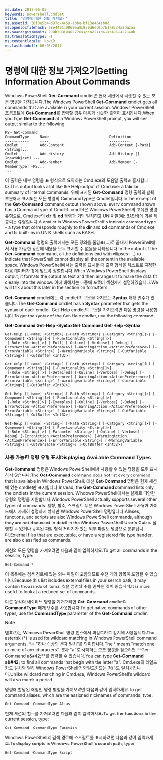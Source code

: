 ```yaml
---
ms.date: 2017-06-05
keywords: powershell,cmdlet
title: "명령에 대한 정보 가져오기"
ms.assetid: 56f8e5b4-d97c-4e59-abbe-bf13e464eb0d
ms.openlocfilehash: 98e449110860ea81939d6ec0b7b1a8534a2da2aa
ms.sourcegitcommit: 598b7835046577841aea2211d613bb8513271a8b
ms.translationtype: HT
ms.contentlocale: ko-KR
ms.lasthandoff: 06/08/2017
---
```

# <a name="getting-information-about-commands"></a><span data-ttu-id="89bbe-103">명령에 대한 정보 가져오기</span><span class="sxs-lookup"><span data-stu-id="89bbe-103">Getting Information About Commands</span></span>
<span data-ttu-id="89bbe-104">Windows PowerShell **Get-Command** cmdlet은 현재 세션에서 사용할 수 있는 모든 명령을 가져옵니다.</span><span class="sxs-lookup"><span data-stu-id="89bbe-104">The Windows PowerShell **Get-Command** cmdlet gets all commands that are available in your current session.</span></span> <span data-ttu-id="89bbe-105">Windows PowerShell 프롬프트에 **Get-Command**를 입력할 경우 다음과 비슷한 출력이 표시됩니다.</span><span class="sxs-lookup"><span data-stu-id="89bbe-105">When you type **Get-Command** at a Windows PowerShell prompt, you will see output similar to the following:</span></span>

```
PS> Get-Command
CommandType     Name                            Definition
-----------     ----                            ----------
Cmdlet          Add-Content                     Add-Content [-Path] <String[...
Cmdlet          Add-History                     Add-History [[-InputObject] ...
Cmdlet          Add-Member                      Add-Member [-MemberType] <PS...
...
```

<span data-ttu-id="89bbe-106">이 출력은 내부 명령을 표 형식으로 요약하는 Cmd.exe의 도움말 출력과 흡사합니다.</span><span class="sxs-lookup"><span data-stu-id="89bbe-106">This output looks a lot like the Help output of Cmd.exe: a tabular summary of internal commands.</span></span> <span data-ttu-id="89bbe-107">위에 표시된 **Get-Command** 명령 출력의 발췌 부분에서 표시되는 모든 명령의 CommandType은 Cmdlet입니다.</span><span class="sxs-lookup"><span data-stu-id="89bbe-107">In the excerpt of the **Get-Command** command output shown above, every command shown has a CommandType of Cmdlet.</span></span> <span data-ttu-id="89bbe-108">cmdlet은 Windows PowerShell의 고유한 명령 유형으로, Cmd.exe의 **dir** 및 **cd** 명령과 거의 일치하고 UNIX 셸(예: BASH)에 기본 제공되는 유형입니다.</span><span class="sxs-lookup"><span data-stu-id="89bbe-108">A cmdlet is Windows PowerShell's intrinsic command type - a type that corresponds roughly to the **dir** and **cd** commands of Cmd.exe and to built-ins in UNIX shells such as BASH.</span></span>

<span data-ttu-id="89bbe-109">**Get-Command** 명령의 출력에서는 모든 정의를 줄임표(...)로 끝내서 PowerShell에서 사용 가능한 공간에 내용을 모두 표시할 수 없음을 나타냅니다.</span><span class="sxs-lookup"><span data-stu-id="89bbe-109">In the output of the **Get-Command** command, all the definitions end with ellipses (...) to indicate that PowerShell cannot display all the content in the available space.</span></span> <span data-ttu-id="89bbe-110">Windows PowerShell에서는 출력을 표시할 때 출력 형식을 텍스트로 지정한 다음 데이터가 창에 맞도록 정렬합니다.</span><span class="sxs-lookup"><span data-stu-id="89bbe-110">When Windows PowerShell displays output, it formats the output as text and then arranges it to make the data fit cleanly into the window.</span></span> <span data-ttu-id="89bbe-111">이에 대해서는 나중에 포맷터 섹션에서 설명하겠습니다.</span><span class="sxs-lookup"><span data-stu-id="89bbe-111">We will talk about this later in the section on formatters.</span></span>

<span data-ttu-id="89bbe-112">**Get-Command** cmdlet에는 각 cmdlet의 구문을 가져오는 **Syntax** 매개 변수가 있습니다.</span><span class="sxs-lookup"><span data-stu-id="89bbe-112">The **Get-Command** cmdlet has a **Syntax** parameter that gets the syntax of each cmdlet.</span></span> <span data-ttu-id="89bbe-113">Get-Help cmdlet의 구문을 가져오려면 다음 명령을 사용합니다.</span><span class="sxs-lookup"><span data-stu-id="89bbe-113">To get the syntax of the Get-Help cmdlet, use the following command:</span></span>

<span data-ttu-id="89bbe-114">**Get-Command Get-Help -Syntax**</span><span class="sxs-lookup"><span data-stu-id="89bbe-114">**Get-Command Get-Help -Syntax**</span></span>

```
Get-Help [[-Name] <String>] [-Path <String>] [-Category <String[]>] [-Component <String[]>] [-Functionality <String[]>]
 [-Role <String[]>] [-Full] [-Online] [-Verbose] [-Debug] [-ErrorAction <ActionPreference>] [-WarningAction <ActionPreference>] [-ErrorVariable <String>] [-WarningVariable <String>] [-OutVariable <String>] [-OutBuffer <Int32>]

Get-Help [[-Name] <String>] [-Path <String>] [-Category <String[]>] [-Component <String[]>] [-Functionality <String[]>]
 [-Role <String[]>] [-Detailed] [-Online] [-Verbose] [-Debug] [-ErrorAction <ActionPreference>] [-WarningAction <ActionPreference>] [-ErrorVariable <String>] [-WarningVariable <String>] [-OutVariable <String>] [-OutBuffer <Int32>]

Get-Help [[-Name] <String>] [-Path <String>] [-Category <String[]>] [-Component <String[]>] [-Functionality <String[]>]
 [-Role <String[]>] [-Examples] [-Online] [-Verbose] [-Debug] [-ErrorAction <ActionPreference>] [-WarningAction <ActionPreference>] [-ErrorVariable <String>] [-WarningVariable <String>] [-OutVariable <String>] [-OutBuffer <Int32>]

Get-Help [[-Name] <String>] [-Path <String>] [-Category <String[]>] [-Component <String[]>] [-Functionality <String[]>]
 [-Role <String[]>] [-Parameter <String>] [-Online] [-Verbose] [-Debug] [-ErrorAction <ActionPreference>] [-WarningAction <ActionPreference>] [-ErrorVariable <String>] [-WarningVariable <String>] [-OutVariable <String>] [-OutBuffer <Int32>]
```

### <a name="displaying-available-command-types"></a><span data-ttu-id="89bbe-115">사용 가능한 명령 유형 표시</span><span class="sxs-lookup"><span data-stu-id="89bbe-115">Displaying Available Command Types</span></span>
<span data-ttu-id="89bbe-116">**Get-Command** 명령은 Windows PowerShell에서 사용할 수 있는 명령을 모두 표시하지 않습니다.</span><span class="sxs-lookup"><span data-stu-id="89bbe-116">The **Get-Command** command does not list every command that is available in Windows PowerShell.</span></span> <span data-ttu-id="89bbe-117">대신 **Get-Command** 명령은 현재 세션에 있는 cmdlet만 표시합니다.</span><span class="sxs-lookup"><span data-stu-id="89bbe-117">Instead, the **Get-Command** command lists only the cmdlets in the current session.</span></span> <span data-ttu-id="89bbe-118">Windows PowerShell에서는 실제로 다양한 유형의 명령을 지원합니다.</span><span class="sxs-lookup"><span data-stu-id="89bbe-118">Windows PowerShell actually supports several other types of commands.</span></span> <span data-ttu-id="89bbe-119">별칭, 함수, 스크립트 등은 Windows PowerShell 사용자 가이드에서 자세히 설명하지 않지만 Windows PowerShell 명령입니다.</span><span class="sxs-lookup"><span data-stu-id="89bbe-119">Aliases, functions, and scripts are also Windows PowerShell commands, although they are not discussed in detail in the Windows PowerShell User's Guide.</span></span> <span data-ttu-id="89bbe-120">실행할 수 있거나 등록된 파일 형식 처리기가 있는 외부 파일도 명령으로 분류됩니다.</span><span class="sxs-lookup"><span data-stu-id="89bbe-120">External files that are executable, or have a registered file type handler, are also classified as commands.</span></span>

<span data-ttu-id="89bbe-121">세션의 모든 명령을 가져오려면 다음과 같이 입력하세요.</span><span class="sxs-lookup"><span data-stu-id="89bbe-121">To get all commands in the session, type:</span></span>

```
Get-Command *
```

<span data-ttu-id="89bbe-122">이 목록에는 검색 경로에 있는 외부 파일이 포함되므로 수천 개의 항목이 포함될 수 있습니다.</span><span class="sxs-lookup"><span data-stu-id="89bbe-122">Because this list includes external files in your search path, it may contain thousands of items.</span></span> <span data-ttu-id="89bbe-123">찾을 명령의 수를 줄이는 것이 좋습니다.</span><span class="sxs-lookup"><span data-stu-id="89bbe-123">It is more useful to look at a reduced set of commands.</span></span>

<span data-ttu-id="89bbe-124">다른 형식의 네이티브 명령을 가져오려면 **Get-Command** cmdlet의 **CommandType** 매개 변수를 사용합니다.</span><span class="sxs-lookup"><span data-stu-id="89bbe-124">To get native commands of other types, use the **CommandType** parameter of the **Get-Command** cmdlet.</span></span>

> [!NOTE]
> <span data-ttu-id="89bbe-125">별표(\*)는 Windows PowerShell 명령 인수에서 와일드카드 일치에 사용됩니다.</span><span class="sxs-lookup"><span data-stu-id="89bbe-125">The asterisk (\*) is used for wildcard matching in Windows PowerShell command arguments.</span></span> <span data-ttu-id="89bbe-126">\*는 "하나 이상의 문자 일치"를 의미합니다.</span><span class="sxs-lookup"><span data-stu-id="89bbe-126">The \* means "match one or more of any characters".</span></span> <span data-ttu-id="89bbe-127">문자 "a"로 시작하는 모든 명령을 찾으려면 **Get-Command a\&#42;**를 입력할 수 있습니다.</span><span class="sxs-lookup"><span data-stu-id="89bbe-127">You can type **Get-Command a\&#42;** to find all commands that begin with the letter "a".</span></span> <span data-ttu-id="89bbe-128">Cmd.exe의 와일드카드 일치와 달리 Windows PowerShell의 와일드카드는 점(.)도 일치시킵니다.</span><span class="sxs-lookup"><span data-stu-id="89bbe-128">Unlike wildcard matching in Cmd.exe, Windows PowerShell's wildcard will also match a period.</span></span>

<span data-ttu-id="89bbe-129">명령에 할당된 애칭인 명령 별칭을 가져오려면 다음과 같이 입력하세요.</span><span class="sxs-lookup"><span data-stu-id="89bbe-129">To get command aliases, which are the assigned nicknames of commands, type:</span></span>

```
Get-Command -CommandType Alias
```

<span data-ttu-id="89bbe-130">현재 세션의 함수를 가져오려면 다음과 같이 입력하세요.</span><span class="sxs-lookup"><span data-stu-id="89bbe-130">To get the functions in the current session, type:</span></span>

```
Get-Command -CommandType Function
```

<span data-ttu-id="89bbe-131">Windows PowerShell의 검색 경로에 스크립트를 표시하려면 다음과 같이 입력하세요.</span><span class="sxs-lookup"><span data-stu-id="89bbe-131">To display scripts in Windows PowerShell's search path, type:</span></span>

```
Get-Command -CommandType Script
```


